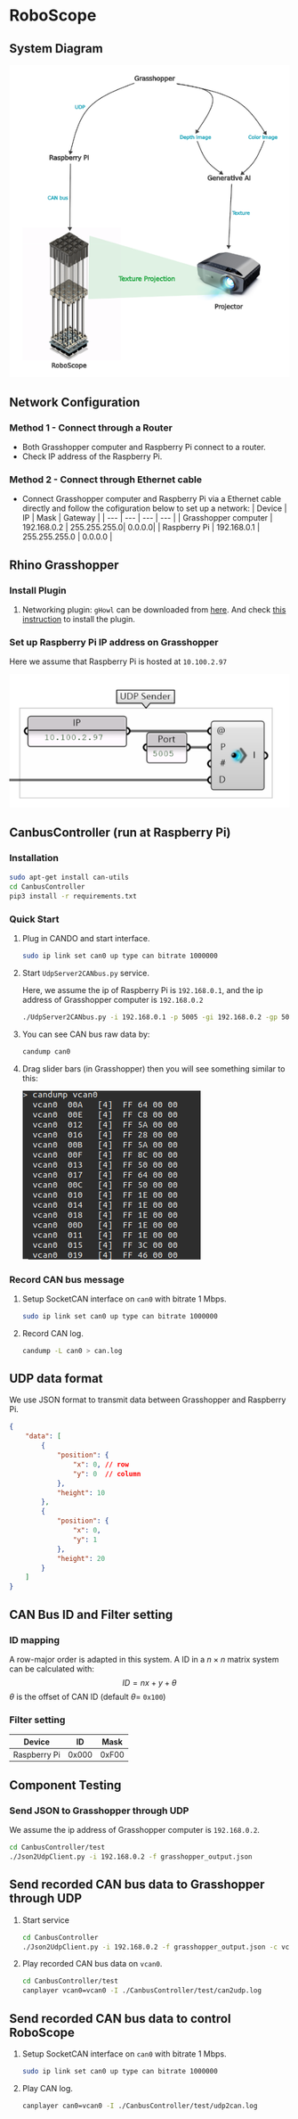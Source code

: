 # RoboScope
## System Diagram
![image](./docs/sys-diagram.png)
## Network Configuration
### Method 1 - Connect through a Router 
- Both Grasshopper computer and Raspberry Pi connect to a router.
- Check IP address of the Raspberry Pi.
### Method 2 - Connect through Ethernet cable  
- Connect Grasshopper computer and Raspberry Pi via a Ethernet cable directly and follow the cofiguration below to set up a network:
  | Device |   IP  |  Mask | Gateway |
  |  ---   |  ---  |  ---  |   ---   |
  | Grasshopper computer | 192.168.0.2 | 255.255.255.0| 0.0.0.0|
  | Raspberry Pi | 192.168.0.1 | 255.255.255.0 | 0.0.0.0 |
## Rhino Grasshopper
### Install Plugin
1. Networking plugin: `gHowl` can be downloaded from [here](https://www.food4rhino.com/en/app/ghowl). And check [this instruction](https://www.food4rhino.com/en/faq#users-install-grasshopper-plugin) to install the plugin.

### Set up Raspberry Pi IP address on Grasshopper
Here we assume that Raspberry Pi is hosted at `10.100.2.97`

![image](./docs//Grasshopper_ip_setup.png)

## CanbusController (run at Raspberry Pi)
### Installation
``` bash
sudo apt-get install can-utils
cd CanbusController
pip3 install -r requirements.txt
```
### Quick Start
1. Plug in CANDO and start interface.
    ``` bash
    sudo ip link set can0 up type can bitrate 1000000
    ```
2. Start `UdpServer2CANbus.py` service.
    
    Here, we assume the ip of Raspberry Pi is `192.168.0.1`, and the ip address of Grasshopper computer is `192.168.0.2`
    ``` bash
    ./UdpServer2CANbus.py -i 192.168.0.1 -p 5005 -gi 192.168.0.2 -gp 5005 -c can0
    ```
3. You can see CAN bus raw data by:
    ``` bash
    candump can0
    ```
4. Drag slider bars (in Grasshopper) then you will see something similar to this:

    ![image](./docs/vcan_test.png)

### Record CAN bus message
1. Setup SocketCAN interface on `can0` with bitrate 1 Mbps.
    ``` bash
    sudo ip link set can0 up type can bitrate 1000000
    ```
2. Record CAN log.    
    ``` bash
    candump -L can0 > can.log
    ```

## UDP data format
We use JSON format to transmit data between Grasshopper and Raspberry Pi.
``` json
{
    "data": [
        {
            "position": {
                "x": 0, // row 
                "y": 0  // column
            },
            "height": 10
        },
        {
            "position": {
                "x": 0,
                "y": 1
            },
            "height": 20
        }
    ]
}
``` 
## CAN Bus ID and Filter setting
### ID mapping 
A row-major order is adapted in this system. 
A ID in a $n\times n$ matrix system can be calculated with: 
$$ID = nx+y+\theta$$
$\theta$ is the offset of CAN ID (default $\theta=$ `0x100`)
### Filter setting
| Device | ID | Mask |
| --- | --- | --- |
| Raspberry Pi | 0x000 | 0xF00 |

## Component Testing 
### Send JSON to Grasshopper through UDP
We assume the ip address of Grasshopper computer is `192.168.0.2`.
``` bash
cd CanbusController/test
./Json2UdpClient.py -i 192.168.0.2 -f grasshopper_output.json
```
## Send recorded CAN bus data to Grasshopper through UDP
1. Start service
    ``` bash
    cd CanbusController
    ./Json2UdpClient.py -i 192.168.0.2 -f grasshopper_output.json -c vcan0
    ```
2. Play recorded CAN bus data on `vcan0`.
    ``` bash
    cd CanbusController/test
    canplayer vcan0=vcan0 -I ./CanbusController/test/can2udp.log
    ```

## Send recorded CAN bus data to control RoboScope
1. Setup SocketCAN interface on `can0` with bitrate 1 Mbps.
    ``` bash
    sudo ip link set can0 up type can bitrate 1000000
    ```
2. Play CAN log.    
    ``` bash
    canplayer can0=vcan0 -I ./CanbusController/test/udp2can.log
    ```